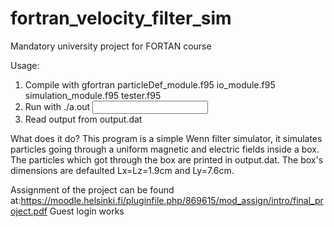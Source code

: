 fortran_velocity_filter_sim
===========================

Mandatory university project for FORTAN course

Usage:
  1. Compile with gfortran particleDef_module.f95 io_module.f95 simulation_module.f95 tester.f95
  2. Run with ./a.out <timestep> <bx> <by> <bz> <ex> <ey> <ez> <input filename>
  3. Read output from output.dat

What does it do?
  This program is a simple Wenn filter simulator, it simulates particles going through a uniform 
magnetic and electric fields inside a box. The particles which got through the box are printed in
output.dat. The box's dimensions are defaulted Lx=Lz=1.9cm and Ly=7.6cm.

Assignment of the project can be found at:https://moodle.helsinki.fi/pluginfile.php/869615/mod_assign/intro/final_project.pdf
Guest login works
